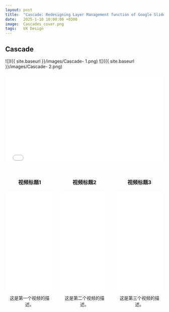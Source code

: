 ```yaml
---
layout: post
title:  "Cascade: Redesigning Layer Management function of Google Slides"
date:   2025-1-10 10:00:00 +0300
image:  Cascades_cover.png
tags:   UX Design
---
```

## Cascade 

![]({{ site.baseurl }}/images/Cascade- 1.png)
![]({{ site.baseurl }}/images/Cascade- 2.png)

 <!-- 总介绍 -->
<div style="position: relative; padding-bottom: 56.25%; height: 0; overflow: hidden; max-width: 100%; width: 100%; margin: 20px 0;">
  <iframe src="//player.bilibili.com/player.html?isOutside=true&aid=114213599123594&bvid=BV126ozYMEhc&cid=29036448606&p=1&high_quality=1" 
          style="position: absolute; top: 0; left: 0; width: 100%; height: 100%;" 
          frameborder="0" 
          scrolling="no" 
          allowfullscreen="true">
  </iframe>
</div>


<style>
  /* 设置视频容器 */
  .video-container {
    display: flex;
    flex-wrap: wrap;
    justify-content: space-around;
    gap: 20px; /* 控制视频之间的间距 */
  }

  /* 设置每个视频单元的大小，默认情况下在大屏显示 3 个 */
  .video-item {
    width: 30%;
    text-align: center;
    margin-bottom: 20px;
  }

  /* 媒体查询：当屏幕宽度小于 768px 时（手机设备），视频将变成竖着排列 */
  @media (max-width: 768px) {
    .video-item {
      width: 100%; /* 手机上显示一列 */
    }
  }
</style>

<div class="video-container">
  <!-- 第一个视频 -->
  <div class="video-item">
    <h3>视频标题1</h3>
    <iframe width="100%" height="315" src="//player.bilibili.com/player.html?isOutside=true&aid=114213682944438&bvid=BV1zVozYdEJT&cid=29036576982&p=1" 
            frameborder="0" allow="accelerometer; autoplay; clipboard-write; encrypted-media; 
            gyroscope; picture-in-picture" allowfullscreen></iframe>
    <p>这是第一个视频的描述。</p>
  </div>

  <!-- 第二个视频 -->
  <div class="video-item">
    <h3>视频标题2</h3>
    <iframe width="100%" height="315" src="//player.bilibili.com/player.html?isOutside=true&aid=114213682944937&bvid=BV1zVozYdEbw&cid=29036448546&p=1" 
            frameborder="0" allow="accelerometer; autoplay; clipboard-write; encrypted-media; 
            gyroscope; picture-in-picture" allowfullscreen></iframe>
    <p>这是第二个视频的描述。</p>
  </div>

  <!-- 第三个视频 -->
  <div class="video-item">
    <h3>视频标题3</h3>
    <iframe width="100%" height="315" src="//player.bilibili.com/player.html?isOutside=true&aid=114213682945438&bvid=BV1zVozYdEF2&cid=29036448555&p=1" 
            frameborder="0" allow="accelerometer; autoplay; clipboard-write; encrypted-media; 
            gyroscope; picture-in-picture" allowfullscreen></iframe>
    <p>这是第三个视频的描述。</p>
  </div>
</div>



